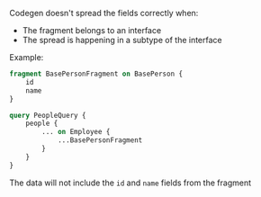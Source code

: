 Codegen doesn't spread the fields correctly when:

- The fragment belongs to an interface
- The spread is happening in a subtype of the interface

Example:

```graphql
fragment BasePersonFragment on BasePerson {
    id
    name
}

query PeopleQuery {
    people {
        ... on Employee {
            ...BasePersonFragment
        }
    }
}
```

The data will not include the `id` and `name` fields from the fragment

